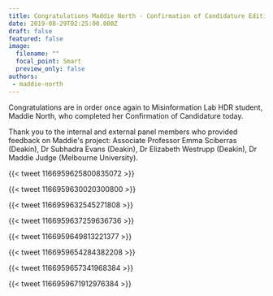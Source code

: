 ```yaml
---
title: Congratulations Maddie North - Confirmation of Candidature Edition
date: 2019-08-29T02:25:00.000Z
draft: false
featured: false
image:
  filename: ""
  focal_point: Smart
  preview_only: false
authors:
 - maddie-north
---
```

Congratulations are in order once again to Misinformation Lab HDR student, Maddie North, who completed her Confirmation of Candidature today.

Thank you to the internal and external panel members who provided feedback on Maddie's project: Associate Professor Emma Sciberras (Deakin), Dr Subhadra Evans (Deakin), Dr Elizabeth Westrupp (Deakin), Dr Maddie Judge (Melbourne University).

{{< tweet 1166959625800835072 >}}

{{< tweet 1166959630020300800 >}}

{{< tweet 1166959632545271808 >}}

{{< tweet 1166959637259636736 >}}

{{< tweet 1166959649813221377 >}}

{{< tweet 1166959654284382208 >}}

{{< tweet 1166959657341968384 >}}

{{< tweet 1166959671912976384 >}}
